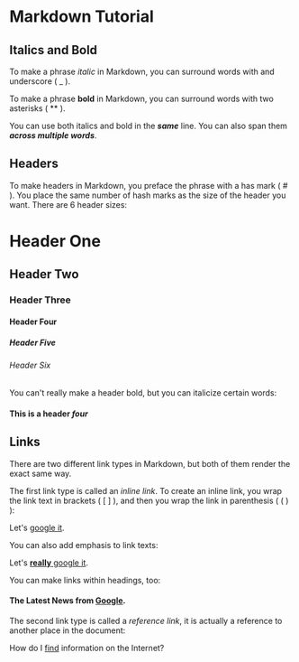 # Markdown Tutorial

## Italics and Bold
To make a phrase _italic_ in Markdown, you can surround words with and underscore ( _ ).

To make a phrase **bold** in Markdown, you can surround words with two asterisks ( ** ).

You can use both italics and bold in the **_same_** line. You can also span them **_across multiple words_**.

## Headers
To make headers in Markdown, you preface the phrase with a has mark ( # ). You place the same number of hash marks as the size of the header you want. There are 6 header sizes:

# Header One
## Header Two
### Header Three
#### Header Four
##### Header Five
###### Header Six

You can't really make a header bold, but you can italicize certain words:

#### This is a header _four_

## Links
There are two different link types in Markdown, but both of them render the exact same way.

The first link type is called an _inline link_. To create an inline link, you wrap the link text in brackets ( [ ] ), and then you wrap the link in parenthesis ( ( ) ):

Let's [google it](www.google.com).

You can also add emphasis to link texts:

Let's [**really** google it](www.google.com).

You can make links within headings, too:

#### The Latest News from [Google](www.google.com).

The second link type is called a _reference link_, it is actually a reference to another place in the document:

How do I [find][google] information on the Internet?

[google]: www.google.com
